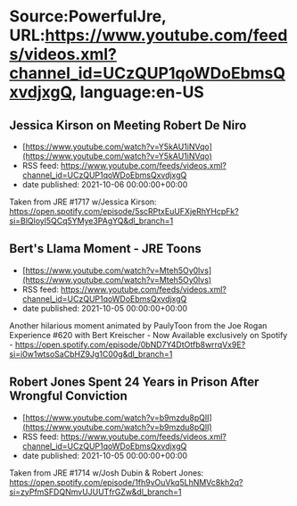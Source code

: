 # Source:PowerfulJre, URL:https://www.youtube.com/feeds/videos.xml?channel_id=UCzQUP1qoWDoEbmsQxvdjxgQ, language:en-US

## Jessica Kirson on Meeting Robert De Niro
 - [https://www.youtube.com/watch?v=Y5kAU1iNVqo](https://www.youtube.com/watch?v=Y5kAU1iNVqo)
 - RSS feed: https://www.youtube.com/feeds/videos.xml?channel_id=UCzQUP1qoWDoEbmsQxvdjxgQ
 - date published: 2021-10-06 00:00:00+00:00

Taken from JRE #1717 w/Jessica Kirson:
https://open.spotify.com/episode/5scRPtxEuUFXjeRhYHcpFk?si=BlQloyl5QCq5YMye3PAgYQ&dl_branch=1

## Bert's Llama Moment - JRE Toons
 - [https://www.youtube.com/watch?v=Mteh5Oy0lvs](https://www.youtube.com/watch?v=Mteh5Oy0lvs)
 - RSS feed: https://www.youtube.com/feeds/videos.xml?channel_id=UCzQUP1qoWDoEbmsQxvdjxgQ
 - date published: 2021-10-05 00:00:00+00:00

Another hilarious moment animated by PaulyToon from the Joe Rogan Experience #620 with Bert Kreischer  - Now Available exclusively on Spotify -
https://open.spotify.com/episode/0bND7Y4DtOtfb8wrrqVx9E?si=i0w1wtsoSaCbHZ9Jg1C00g&dl_branch=1

## Robert Jones Spent 24 Years in Prison After Wrongful Conviction
 - [https://www.youtube.com/watch?v=b9mzdu8pQlI](https://www.youtube.com/watch?v=b9mzdu8pQlI)
 - RSS feed: https://www.youtube.com/feeds/videos.xml?channel_id=UCzQUP1qoWDoEbmsQxvdjxgQ
 - date published: 2021-10-05 00:00:00+00:00

Taken from JRE #1714 w/Josh Dubin & Robert Jones:
https://open.spotify.com/episode/1fh9vOuVkq5LhNMVc8kh2q?si=zyPfmSFDQNmvUJUUTfrGZw&dl_branch=1

